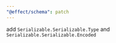 ```yaml
---
"@effect/schema": patch
---
```


add `Serializable.Serializable.Type` and `Serializable.Serializable.Encoded`
